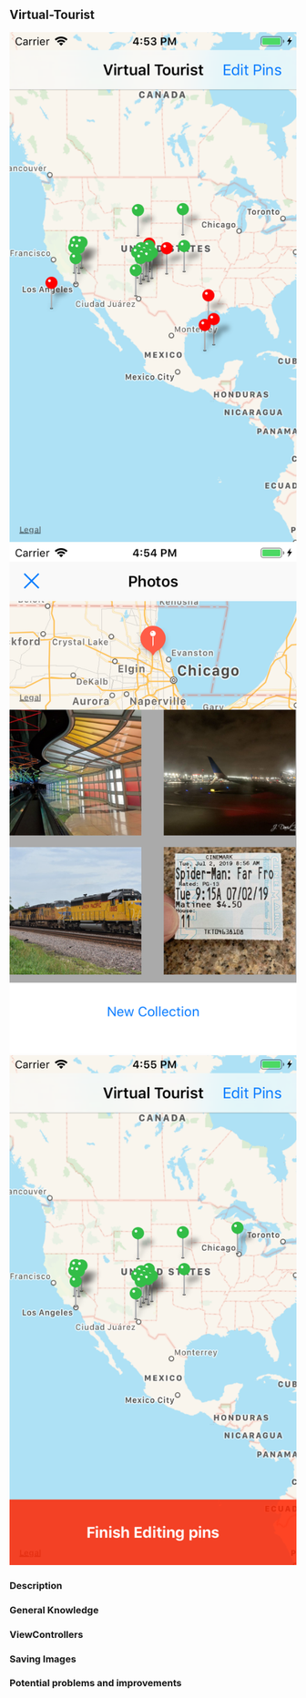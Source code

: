 ## Virtual-Tourist

![alt text](./readmePic/v1.png "LSLS")
![alt text](./readmePic/v2.png "LSLS")
![alt text](./readmePic/v3.png "LSLS")

### Description

### General Knowledge

### ViewControllers


### Saving Images


### Potential problems and improvements
